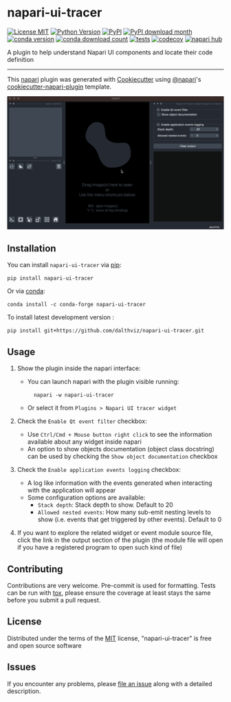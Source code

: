 # napari-ui-tracer

[![License MIT](https://img.shields.io/pypi/l/napari-ui-tracer.svg?color=green)](https://github.com/dalthviz/napari-ui-tracer/raw/main/LICENSE)
[![Python Version](https://img.shields.io/pypi/pyversions/napari-ui-tracer.svg?color=green)](https://python.org)
[![PyPI](https://img.shields.io/pypi/v/napari-ui-tracer.svg?color=green)](https://pypi.org/project/napari-ui-tracer)
[![PyPI download month](https://img.shields.io/pypi/dm/napari-ui-tracer.svg?color=green)](https://pypi.org/project/napari-ui-tracer/)
[![conda version](https://img.shields.io/conda/vn/conda-forge/napari-ui-tracer.svg?color=blue)](https://anaconda.org/conda-forge/napari-ui-tracer)
[![conda download count](https://img.shields.io/conda/d/conda-forge/napari-ui-tracer.svg?color=blue)](https://anaconda.org/conda-forge/napari-ui-tracer)
[![tests](https://github.com/dalthviz/napari-ui-tracer/workflows/tests/badge.svg)](https://github.com/dalthviz/napari-ui-tracer/actions)
[![codecov](https://codecov.io/gh/dalthviz/napari-ui-tracer/branch/main/graph/badge.svg?token=E6je6vXOSA)](https://codecov.io/gh/dalthviz/napari-ui-tracer)
[![napari hub](https://img.shields.io/endpoint?url=https://api.napari-hub.org/shields/napari-ui-tracer)](https://napari-hub.org/plugins/napari-ui-tracer)

A plugin to help understand Napari UI components and locate their code definition

----------------------------------

This [napari] plugin was generated with [Cookiecutter] using [@napari]'s [cookiecutter-napari-plugin] template.

![GIF showing Napari UI tracer's functionality](https://raw.githubusercontent.com/dalthviz/napari-ui-tracer/main/images/napari-ui-tracer.gif)

## Installation

You can install `napari-ui-tracer` via [pip]:

    pip install napari-ui-tracer

Or via [conda]:

    conda install -c conda-forge napari-ui-tracer

To install latest development version :

    pip install git+https://github.com/dalthviz/napari-ui-tracer.git

## Usage

1. Show the plugin inside the napari interface:

    * You can launch napari with the plugin visible running:

            napari -w napari-ui-tracer

    * Or select it from `Plugins > Napari UI tracer widget`

2. Check the `Enable Qt event filter` checkbox:
    * Use `Ctrl/Cmd + Mouse button right click` to see the information available about any widget inside napari
    * An option to show objects documentation (object class docstring) can be used by checking the `Show object documentation` checkbox

3. Check the `Enable application events logging` checkbox:
    * A log like information with the events generated when interacting with the application will appear
    * Some configuration options are available:
        * `Stack depth`: Stack depth to show. Default to 20
        * `Allowed nested events`: How many sub-emit nesting levels to show (i.e. events that get triggered by other events). Default to 0

4. If you want to explore the related widget or event module source file, click the link in the output section of the plugin (the module file will open if you have a registered program to open such kind of file)

## Contributing

Contributions are very welcome. Pre-commit is used for formatting. Tests can be run with [tox], please ensure
the coverage at least stays the same before you submit a pull request.

## License

Distributed under the terms of the [MIT] license,
"napari-ui-tracer" is free and open source software

## Issues

If you encounter any problems, please [file an issue] along with a detailed description.

[napari]: https://github.com/napari/napari
[Cookiecutter]: https://github.com/audreyr/cookiecutter
[@napari]: https://github.com/napari
[MIT]: http://opensource.org/licenses/MIT
[BSD-3]: http://opensource.org/licenses/BSD-3-Clause
[GNU GPL v3.0]: http://www.gnu.org/licenses/gpl-3.0.txt
[GNU LGPL v3.0]: http://www.gnu.org/licenses/lgpl-3.0.txt
[Apache Software License 2.0]: http://www.apache.org/licenses/LICENSE-2.0
[Mozilla Public License 2.0]: https://www.mozilla.org/media/MPL/2.0/index.txt
[cookiecutter-napari-plugin]: https://github.com/napari/cookiecutter-napari-plugin

[file an issue]: https://github.com/dalthviz/napari-ui-tracer/issues

[napari]: https://github.com/napari/napari
[tox]: https://tox.readthedocs.io/en/latest/
[pip]: https://pypi.org/project/pip/
[PyPI]: https://pypi.org/
[conda]: https://docs.conda.io/projects/conda/en/stable/
